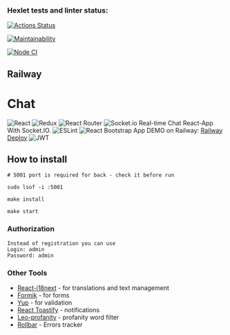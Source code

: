 ### Hexlet tests and linter status:
[![Actions Status](https://github.com/BellatorJS/frontend-project-12/workflows/hexlet-check/badge.svg)](https://github.com/BellatorJS/frontend-project-12/actions)

[![Maintainability](https://api.codeclimate.com/v1/badges/b2af37b6d469d2a9d224/maintainability)](https://codeclimate.com/github/BellatorJS/frontend-project-12/maintainability)

[![Node CI](https://github.com/BellatorJS/frontend-project-lvl12/actions/workflows/nodejs.yml/badge.svg)](https://github.com/BellatorJS/frontend-project-lvl12/actions/workflows/nodejs.yml)

## Railway


# Chat
![React](https://img.shields.io/badge/react-%2320232a.svg?style=for-the-badge&logo=react&logoColor=%2361DAFB)
![Redux](https://img.shields.io/badge/redux-%23593d88.svg?style=for-the-badge&logo=redux&logoColor=white)
![React Router](https://img.shields.io/badge/React_Router-CA4245?style=for-the-badge&logo=react-router&logoColor=white)
![Socket.io](https://img.shields.io/badge/Socket.io-black?style=for-the-badge&logo=socket.io&badgeColor=010101)
Real-time Chat React-App With Socket.IO.
![ESLint](https://img.shields.io/badge/ESLint-4B3263?style=for-the-badge&logo=eslint&logoColor=white)
![React Bootstrap](https://img.shields.io/badge/bootstrap-%23563D7C.svg?style=for-the-badge&logo=bootstrap&logoColor=white)
App DEMO on Railway: [Railway Deploy]()
![JWT](https://img.shields.io/badge/JWT-black?style=for-the-badge&logo=JSON%20web%20tokens)
## How to install

```
# 5001 port is required for back - check it before run

sudo lsof -i :5001

make install

make start
```
### Authorization
```
Instead of registration you can use
Login: admin
Password: admin
```
### Other Tools

* [React-i18next](https://react.i18next.com/) - for translations and text management
* [Formik](https://www.npmjs.com/package/formik) - for forms
* [Yup](https://github.com/jquense/yup) - for validation
* [React Toastify](https://www.npmjs.com/package/react-toastify) - notifications
* [Leo-profanity](https://github.com/jojoee/leo-profanity) -  profanity word filter
* [Rollbar](https://www.svgrepo.com/svg/354290/rollbar-icon) - Errors tracker

